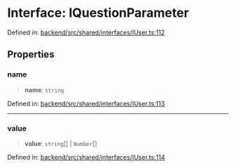 # Interface: IQuestionParameter

Defined in: [backend/src/shared/interfaces/IUser.ts:112](https://github.com/continuousactivelearning/cal/blob/5ae0447098795fdcf3a415f0360ebe51565b6949/backend/src/shared/interfaces/IUser.ts#L112)

## Properties

### name

> **name**: `string`

Defined in: [backend/src/shared/interfaces/IUser.ts:113](https://github.com/continuousactivelearning/cal/blob/5ae0447098795fdcf3a415f0360ebe51565b6949/backend/src/shared/interfaces/IUser.ts#L113)

***

### value

> **value**: `string`[] \| `Number`[]

Defined in: [backend/src/shared/interfaces/IUser.ts:114](https://github.com/continuousactivelearning/cal/blob/5ae0447098795fdcf3a415f0360ebe51565b6949/backend/src/shared/interfaces/IUser.ts#L114)
